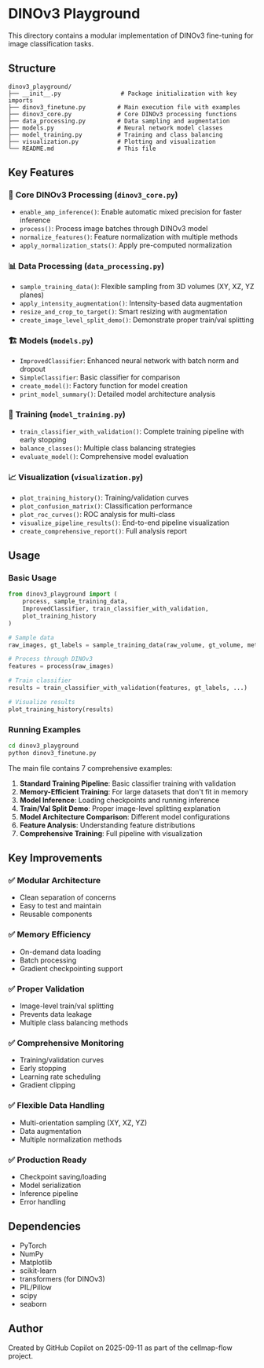 # DINOv3 Playground

This directory contains a modular implementation of DINOv3 fine-tuning for image classification tasks.

## Structure

```
dinov3_playground/
├── __init__.py                 # Package initialization with key imports
├── dinov3_finetune.py         # Main execution file with examples
├── dinov3_core.py             # Core DINOv3 processing functions
├── data_processing.py         # Data sampling and augmentation
├── models.py                  # Neural network model classes
├── model_training.py          # Training and class balancing
├── visualization.py           # Plotting and visualization
└── README.md                  # This file
```

## Key Features

### 🧠 **Core DINOv3 Processing** (`dinov3_core.py`)
- `enable_amp_inference()`: Enable automatic mixed precision for faster inference
- `process()`: Process image batches through DINOv3 model
- `normalize_features()`: Feature normalization with multiple methods
- `apply_normalization_stats()`: Apply pre-computed normalization

### 📊 **Data Processing** (`data_processing.py`)
- `sample_training_data()`: Flexible sampling from 3D volumes (XY, XZ, YZ planes)
- `apply_intensity_augmentation()`: Intensity-based data augmentation
- `resize_and_crop_to_target()`: Smart resizing with augmentation
- `create_image_level_split_demo()`: Demonstrate proper train/val splitting

### 🏗️ **Models** (`models.py`)
- `ImprovedClassifier`: Enhanced neural network with batch norm and dropout
- `SimpleClassifier`: Basic classifier for comparison
- `create_model()`: Factory function for model creation
- `print_model_summary()`: Detailed model architecture analysis

### 🎯 **Training** (`model_training.py`)
- `train_classifier_with_validation()`: Complete training pipeline with early stopping
- `balance_classes()`: Multiple class balancing strategies
- `evaluate_model()`: Comprehensive model evaluation

### 📈 **Visualization** (`visualization.py`)
- `plot_training_history()`: Training/validation curves
- `plot_confusion_matrix()`: Classification performance
- `plot_roc_curves()`: ROC analysis for multi-class
- `visualize_pipeline_results()`: End-to-end pipeline visualization
- `create_comprehensive_report()`: Full analysis report

## Usage

### Basic Usage
```python
from dinov3_playground import (
    process, sample_training_data, 
    ImprovedClassifier, train_classifier_with_validation,
    plot_training_history
)

# Sample data
raw_images, gt_labels = sample_training_data(raw_volume, gt_volume, method="flexible")

# Process through DINOv3
features = process(raw_images)

# Train classifier
results = train_classifier_with_validation(features, gt_labels, ...)

# Visualize results
plot_training_history(results)
```

### Running Examples
```bash
cd dinov3_playground
python dinov3_finetune.py
```

The main file contains 7 comprehensive examples:
1. **Standard Training Pipeline**: Basic classifier training with validation
2. **Memory-Efficient Training**: For large datasets that don't fit in memory
3. **Model Inference**: Loading checkpoints and running inference
4. **Train/Val Split Demo**: Proper image-level splitting explanation
5. **Model Architecture Comparison**: Different model configurations
6. **Feature Analysis**: Understanding feature distributions
7. **Comprehensive Training**: Full pipeline with visualization

## Key Improvements

### ✅ **Modular Architecture**
- Clean separation of concerns
- Easy to test and maintain
- Reusable components

### ✅ **Memory Efficiency**
- On-demand data loading
- Batch processing
- Gradient checkpointing support

### ✅ **Proper Validation**
- Image-level train/val splitting
- Prevents data leakage
- Multiple class balancing methods

### ✅ **Comprehensive Monitoring**
- Training/validation curves
- Early stopping
- Learning rate scheduling
- Gradient clipping

### ✅ **Flexible Data Handling**
- Multi-orientation sampling (XY, XZ, YZ)
- Data augmentation
- Multiple normalization methods

### ✅ **Production Ready**
- Checkpoint saving/loading
- Model serialization
- Inference pipeline
- Error handling

## Dependencies

- PyTorch
- NumPy
- Matplotlib
- scikit-learn
- transformers (for DINOv3)
- PIL/Pillow
- scipy
- seaborn

## Author

Created by GitHub Copilot on 2025-09-11 as part of the cellmap-flow project.
